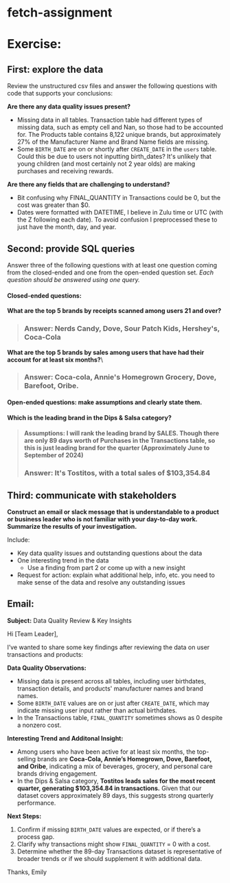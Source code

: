 # fetch-assignment
# Exercise:
## First: explore the data
Review the unstructured csv files and answer the following questions with code that supports your conclusions: 

**Are there any data quality issues present?** 
- Missing data in all tables. Transaction table had different types of missing data, such as empty cell and Nan, so those had to be accounted for. The Products table contains 8,122 unique brands, but approximately 27% of the Manufacturer Name and Brand Name fields are missing.
- Some `BIRTH_DATE` are on or shortly after `CREATE_DATE` in the `users` table. Could this be due to users not inputting birth_dates? It's unlikely that young children (and most certainly not 2 year olds) are making purchases and receiving rewards.

**Are there any fields that are challenging to understand?**
- Bit confusing why FINAL_QUANTITY in Transactions could be 0, but the cost was greater than $0.
- Dates were formatted with DATETIME, I believe in Zulu time or UTC (with the Z following each date). To avoid confusion I preprocessed these to just have the month, day, and year.
 

## Second: provide SQL queries
Answer three of the following questions with at least one question coming from the closed-ended and one from the open-ended question set. *Each question should be answered using one query.*

#### Closed-ended questions:
**What are the top 5 brands by receipts scanned among users 21 and over?** 
> ### Answer: Nerds Candy, Dove, Sour Patch Kids, Hershey's, Coca-Cola

**What are the top 5 brands by sales among users that have had their account for at least six months?**\
> ### Answer: Coca-cola, Annie's Homegrown Grocery, Dove, Barefoot, Oribe.


#### Open-ended questions: make assumptions and clearly state them.
**Which is the leading brand in the Dips & Salsa category?** 
> #### Assumptions: I will rank the leading brand by SALES. Though there are only 89 days worth of Purchases in the Transactions table, so this is just leading brand for the quarter (Approximately June to September of 2024)
> ### Answer: It's Tostitos, with a total sales of $103,354.84



## Third: communicate with stakeholders
**Construct an email or slack message that is understandable to a product or business leader who is not familiar with your day-to-day work. Summarize the results of your investigation.** 

Include:
* Key data quality issues and outstanding questions about the data 
* One interesting trend in the data 
  * Use a finding from part 2 or come up with a new insight 
* Request for action: explain what additional help, info, etc. you need to make sense of the data and resolve any outstanding issues

## **Email:**

**Subject:** Data Quality Review & Key Insights 

Hi [Team Leader],

I’ve wanted to share some key findings after reviewing the data on user transactions and products:

**Data Quality Observations:**

* Missing data is present across all tables, including user birthdates, transaction details, and products' manufacturer names and brand names.
* Some `BIRTH_DATE` values are on or just after `CREATE_DATE`, which may indicate missing user input rather than actual birthdates.
* In the Transactions table, `FINAL_QUANTITY` sometimes shows as 0 despite a nonzero cost.

**Interesting Trend and Additonal Insight:**

* Among users who have been active for at least six months, the top-selling brands are **Coca-Cola, Annie’s Homegrown, Dove, Barefoot, and Oribe**, indicating a mix of beverages, grocery, and personal care brands driving engagement.
* In the Dips & Salsa category, **Tostitos leads sales for the most recent quarter, generating $103,354.84 in transactions.** Given that our dataset covers approximately 89 days, this suggests strong quarterly performance.

**Next Steps:**
1. Confirm if missing `BIRTH_DATE` values are expected, or if there’s a process gap.
2. Clarify why transactions might show `FINAL_QUANTITY` = 0 with a cost.
3. Determine whether the 89-day Transactions dataset is representative of broader trends or if we should supplement it with additional data.

Thanks,
Emily
